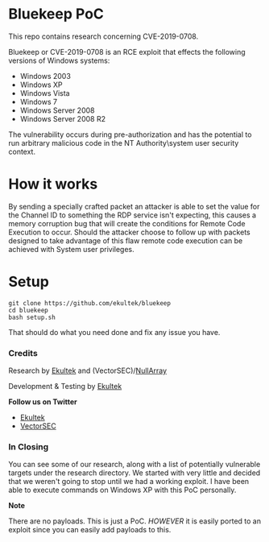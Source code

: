 # Bluekeep PoC

This repo contains research concerning CVE-2019-0708.  

Bluekeep or CVE-2019-0708 is an RCE exploit that effects the following versions of Windows systems:

   - Windows 2003
   - Windows XP
   - Windows Vista
   - Windows 7
   - Windows Server 2008
   - Windows Server 2008 R2

The vulnerability occurs during pre-authorization and has the potential to run arbitrary malicious code in the NT Authority\system 
user security context.

# How it works

By sending a specially crafted packet an attacker is able to set the value for the Channel ID to something the RDP service isn't expecting, this causes a memory corruption bug that will create the conditions for Remote Code Execution to occur. Should the attacker choose to follow up with packets designed to take advantage of this flaw remote code execution can be achieved with System user privileges.

# Setup

```
git clone https://github.com/ekultek/bluekeep 
cd bluekeep
bash setup.sh
```

That should do what you need done and fix any issue you have.

### Credits

Research by [Ekultek](https://github.com/Ekultek) and (VectorSEC)/[NullArray](https://github.com/NullArray)

Development & Testing by [Ekultek](https://github.com/Ekultek)

**Follow us on Twitter**

 - [Ekultek](https://twitter.com/stay__salty)
 - [VectorSEC](https://twitter.com/Real__Vector)

### In Closing

You can see some of our research, along with a list of potentially vulnerable targets under the research directory. We started with very little and decided that we weren't going to stop until we had a working exploit. I have been able to execute commands on Windows XP with this PoC personally.

**Note**

There are no payloads. This is just a PoC. _HOWEVER_ it is easily ported to an exploit since you can easily add payloads to this.

